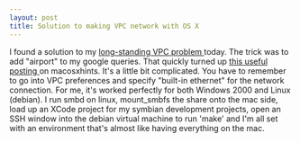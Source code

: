 ```yaml
---
layout: post
title: Solution to making VPC network with OS X 
---
```



I found a solution to my <a href="http://simonwoodside.com/weblog/2004/03/23">long-standing VPC problem </a>today. The trick was to add "airport" to my google queries. That quickly turned up <a href="http://www.macosxhints.com/article.php?story=20031101210620201">this useful posting </a>on macosxhints. It's a little bit complicated. You have to remember to go into VPC preferences and specify "built-in ethernet" for the network connection. For me, it's worked perfectly for both Windows 2000 and Linux (debian). I run smbd on linux, mount_smbfs the share onto the mac side, load up an XCode project for my symbian development projects, open an SSH window into the debian virtual machine to run 'make' and I'm all set with an environment that's almost like having everything on the mac.
